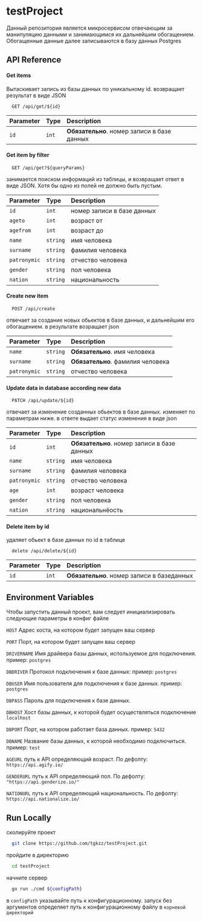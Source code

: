 
# testProject

Данный репозитория является микросервисом отвечающим за манипуляцию данными и занимающимся их дальнейшим обогащением. Обогащенные данные далее записываются в базу данных Postgres



## API Reference

#### Get items

Вытаскивает запись из базы данных по уникальному id. возвращает результат в виде JSON

```http
  GET /api/get/${id}
```

| Parameter | Type  | Description                                 |
|:----------|:------|:--------------------------------------------|
| `id`      | `int` | **Обязательно**. номер записи в базе данных |


#### Get item by filter

```http
  GET /api/get?${queryParams}
```

занимается поиском информаций из таблицы, и возвращает ответ в виде JSON. Хотя бы одно из полей не должно быть пустым.

| Parameter    | Type     | Description                |
|:-------------|:---------|:---------------------------|
| `id`         | `int`    | номер записи в базе данных |
| `ageto`      | `int`    | возраст от                 |
| `agefrom`    | `int`    | возраст до                 |
| `name`       | `string` | имя человека               |
| `surname`    | `string` | фамилия человека           |
| `patronymic` | `string` | отчество человека          |
| `gender`     | `string` | пол человека               |
| `nation`     | `string` | национальность             |


#### Create new item


```http
  POST /api/create
```

отвечает за создание новых обьектов в базе данных, и дальнейшим его обогащением. в результате возращает json

| Parameter    | Type     | Description                       |
|:-------------|:---------|:----------------------------------|
| `name`       | `string` | **Обязательно**. имя человека     |
| `surname`    | `string` | **Обязательно**. фамилия человека |
| `patronymic` | `string` | отчество человека                 |


#### Update data in database according new data


```http
  PATCH /api/update/${id}
```

отвечает за изменение созданных обьектов в базе данных. изменяет по параметрам ниже. в ответе выдает статус изменения в виде json

| Parameter    | Type     | Description                                 |
|:-------------|:---------|:--------------------------------------------|
| `id`         | `int`    | **Обязательно**. номер записи в базе данных |
| `name`       | `string` | имя человека                                |
| `surname`    | `string` | фамилия человека                            |
| `patronymic` | `string` | отчество человека                           |
| `age`        | `int`    | возраст человека                            |
| `gender`     | `string` | пол человека                                |
| `nation`     | `string` | национальнёость                             |


#### Delete item by id

удаляет обьект в базе данных по id в таблице

```http
  delete /api/delete/${id}
```

| Parameter | Type  | Description                                |
|:----------|:------|:-------------------------------------------|
| `id`      | `int` | **Обязательно**. номер записи в базеданных |

## Environment Variables

Чтобы запустить данный проект, вам следует инициализировать следующие параметры в конфиг файле

`HOST` Адрес хоста, на котором будет запущен ваш сервер

`PORT` Порт, на котором будет запущен ваш сервер

`DRIVERNAME` Имя драйвера базы данных, используемое для подключения. пример: `postgres`

`DBDRIVER` Протокол подключения к базе данных: пример: `postgres`

`DBUSER` Имя пользователя для подключения к базе данных. пример: `postgres`

`DBPASS` Пароль для подключения к базе данных.

`DBHOST` Хост базы данных, к которой будет осуществляться подключение `localhost`

`DBPORT` Порт, на котором работает база данных. пример: `5432`

`DBNAME` Название базы данных, к которой необходимо подключиться. пример: `test`

`AGEURL` путь к API определяющий возраст. По дефолту: `https://api.agify.io/`

`GENDERURL` путь к API определяющий пол. По дефолту: `"https://api.genderize.io/"`

`NATIONURL` путь к API определяющий национальность. По дефолту: `https://api.nationalize.io/`


## Run Locally

сколируйте проект

```bash
  git clone https://github.com/tgkzz/testProject.git
```

пройдите в директорию

```bash
  cd testProject
```

начните сервер

```bash
  go run ./cmd ${configPath}
```

в `configPath` указывайте путь к конфигурационному. запуск без аргументов определяет путь к конфигурационному файлу в `корневой директорий`

